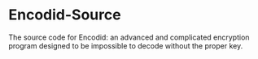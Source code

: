 # Encodid-Source
The source code for Encodid: an advanced and complicated encryption program designed to be impossible to decode without the proper key.
